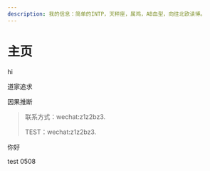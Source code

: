 ```yaml
---
description: 我的信息：简单的INTP，天秤座，属鸡，AB血型，向往北欧读博。
---
```


# 主页

hi

道家追求

因果推断

> 联系方式：wechat:z1z2bz3.
>
> TEST：wechat:z1z2bz3.

你好

test 0508

